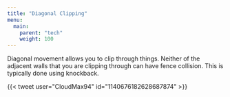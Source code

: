 ```yaml
---
title: "Diagonal Clipping"
menu:
  main:
    parent: "tech"
    weight: 100
---
```


Diagonal movement allows you to clip through things.
Neither of the adjacent walls that you are clipping through can have fence collision.
This is typically done using knockback.

{{< tweet user="CloudMax94" id="1140676182628687874" >}}
